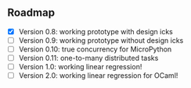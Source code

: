 ## Roadmap

- [x] Version 0.8: working prototype with design icks
- [ ] Version 0.9: working prototype without design icks
- [ ] Version 0.10: true concurrency for MicroPython
- [ ] Version 0.11: one-to-many distributed tasks
- [ ] Version 1.0: working linear regression!
- [ ] Version 2.0: working linear regression for OCaml!
